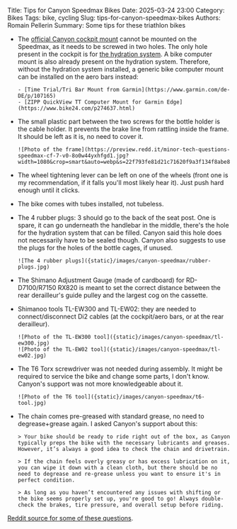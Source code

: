 Title: Tips for Canyon Speedmax Bikes
Date: 2025-03-24 23:00
Category: Bikes
Tags: bike, cycling
Slug: tips-for-canyon-speedmax-bikes
Authors: Romain Pellerin
Summary: Some tips for these triathlon bikes

- The [official Canyon cockpit mount](https://www.canyon.com/en-de/gear/accessories/bike-tech/cockpit-and-handlebar-mounts/canyon-cockpit-mount/9102035.html) cannot be mounted on the Speedmax, as it needs to be screwed in two holes. The only hole present in the cockpit is for [the hydration system](https://www.canyon.com/en-de/gear/accessories/bike-accessories/cycling-water-bottle/canyon-speedmax-hydration-system/10014133.html). A bike computer mount is also already present on the hydration system. Therefore, without the hydration system installed, a generic bike computer mount can be installed on the aero bars instead:

      - [Time Trial/Tri Bar Mount from Garmin](https://www.garmin.com/de-DE/p/107165)
      - [ZIPP QuickView TT Computer Mount for Garmin Edge](https://www.bike24.com/p274637.html)

- The small plastic part between the two screws for the bottle holder is the cable holder. It prevents the brake line from rattling inside the frame. It should be left as it is, no need to cover it.

      ![Photo of the frame](https://preview.redd.it/minor-tech-questions-speedmax-cf-7-v0-8o0w44yxhfgd1.jpg?width=1080&crop=smart&auto=webp&s=22f793fe81d21c71620f9a3f134f8abe81d961f0)

- The wheel tightening lever can be left on one of the wheels (front one is my recommendation, if it falls you'll most likely hear it). Just push hard enough until it clicks.
- The bike comes with tubes installed, not tubeless.
- The 4 rubber plugs: 3 should go to the back of the seat post. One is spare, it can go underneath the handlebar in the middle, there's the hole for the hydration system that can be filled. Canyon said this hole does not necessarily have to be sealed though. Canyon also suggests to use the plugs for the holes of the bottle cages, if unused.

      ![The 4 rubber plugs]({static}/images/canyon-speedmax/rubber-plugs.jpg)

- The Shimano Adjustment Gauge (made of cardboard) for RD-D7100/R7150 RX820 is meant to set the correct distance between the rear derailleur's guide pulley and the largest cog on the cassette.
- Shimanoo tools TL-EW300 and TL-EW02: they are needed to connect/disconnect Di2 cables (at the cockpit/aero bars, or at the rear derailleur).

      ![Photo of the TL-EW300 tool]({static}/images/canyon-speedmax/tl-ew300.jpg)
      ![Photo of the TL-EW02 tool]({static}/images/canyon-speedmax/tl-ew02.jpg)

- The T6 Torx screwdriver was not needed during assembly. It might be required to service the bike and change some parts, I don't know. Canyon's support was not more knowledgeable about it.

      ![Photo of the T6 tool]({static}/images/canyon-speedmax/t6-tool.jpg)

- The chain comes pre-greased with standard grease, no need to degrease+grease again. I asked Canyon's support about this:

      > Your bike should be ready to ride right out of the box, as Canyon typically preps the bike with the necessary lubricants and greases. However, it’s always a good idea to check the chain and drivetrain.

      > If the chain feels overly greasy or has excess lubrication on it, you can wipe it down with a clean cloth, but there should be no need to degrease and re-grease unless you want to ensure it's in perfect condition.

      > As long as you haven’t encountered any issues with shifting or the bike seems properly set up, you're good to go! Always double-check the brakes, tire pressure, and overall setup before riding.

[Reddit source for some of these questions](https://www.reddit.com/r/CanyonBikes/comments/1ej0e6m/minor_tech_questions_speedmax_cf_7/).
